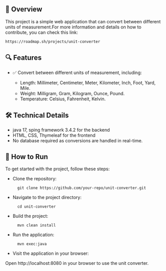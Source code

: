 ## 🎯 Overview
This project is a simple web application that can convert between different units of measurement.For more information and details on how to contribute, you can check this link:

    https://roadmap.sh/projects/unit-converter

## 🔍 Features

- ✅ Convert between different units of measurement, including:
  
    * Length: Millimeter, Centimeter, Meter, Kilometer, Inch, Foot, Yard, Mile.
    * Weight: Milligram, Gram, Kilogram, Ounce, Pound.
    * Temperature: Celsius, Fahrenheit, Kelvin.

## 🛠️ Technical Details

- java 17, sping framework 3.4.2 for the backend
- HTML, CSS, Thymeleaf for the frontend
- No database required as conversions are handled in real-time.

## 🏃 How to Run
To get started with the project, follow these steps:

- Clone the repository:

        git clone https://github.com/your-repo/unit-converter.git

- Navigate to the project directory:

        cd unit-converter

- Build the project:

        mvn clean install

- Run the application:

        mvn exec:java

- Visit the application in your browser:

Open http://localhost:8080 in your browser to use the unit converter.
